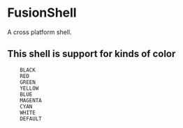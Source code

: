 # FusionShell
A cross platform shell.

## This shell is support for kinds of color 
        BLACK
        RED
        GREEN
        YELLOW
        BLUE
        MAGENTA
        CYAN
        WHITE
        DEFAULT